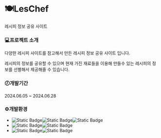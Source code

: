 # 🍽LesChef
레시피 정보 공유 사이트

### 💻프로젝트 소개
다양한 레시피 사이트를 참고해서 만든 레시피 정보 공유 사이트 입니다.

레시피의 정보를 공유할 수 있으며
현재 가진 재료들을 이용해 만들수 있는 레시피의 정보를 선별해서 제공해줄 수 있습니다. 

### 🕖개발기간
2024.06.05 ~ 2024.06.28

### ⚙️개발환경
- ![Static Badge](https://img.shields.io/badge/Language-black?style=for-the-badge)![Static Badge](https://img.shields.io/badge/JavaScript-orange?style=for-the-badge)![Static Badge](https://img.shields.io/badge/CSS-blue?style=for-the-badge)
- ![Static Badge](https://img.shields.io/badge/Library-black?style=for-the-badge)![Static Badge](https://img.shields.io/badge/React-blue?style=for-the-badge)
- ![Static Badge](https://img.shields.io/badge/IDE-black?style=for-the-badge)![Static Badge](https://img.shields.io/badge/Visual_Studio_Code-blue?style=for-the-badge)
